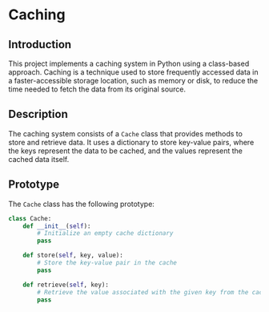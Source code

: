 # Caching

## Introduction

This project implements a caching system in Python using a class-based approach. Caching is a technique used to store frequently accessed data in a faster-accessible storage location, such as memory or disk, to reduce the time needed to fetch the data from its original source.

## Description

The caching system consists of a `Cache` class that provides methods to store and retrieve data. It uses a dictionary to store key-value pairs, where the keys represent the data to be cached, and the values represent the cached data itself.

## Prototype

The `Cache` class has the following prototype:

```python
class Cache:
    def __init__(self):
        # Initialize an empty cache dictionary
        pass

    def store(self, key, value):
        # Store the key-value pair in the cache
        pass

    def retrieve(self, key):
        # Retrieve the value associated with the given key from the cache
        pass
